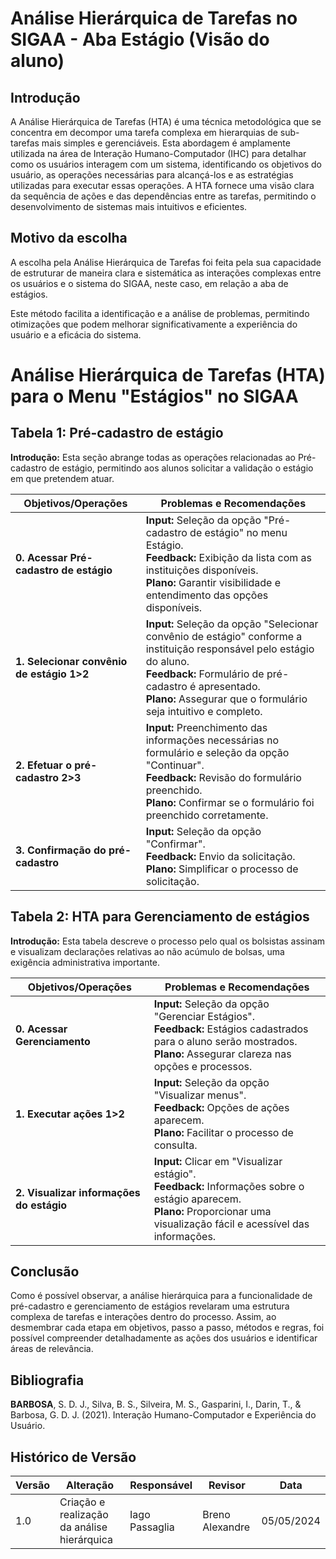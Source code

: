 # Análise Hierárquica de Tarefas no SIGAA - Aba Estágio (Visão do aluno)

## Introdução

A Análise Hierárquica de Tarefas (HTA) é uma técnica metodológica que se concentra em decompor uma tarefa complexa em hierarquias de sub-tarefas mais simples e gerenciáveis. Esta abordagem é amplamente utilizada na área de Interação Humano-Computador (IHC) para detalhar como os usuários interagem com um sistema, identificando os objetivos do usuário, as operações necessárias para alcançá-los e as estratégias utilizadas para executar essas operações. A HTA fornece uma visão clara da sequência de ações e das dependências entre as tarefas, permitindo o desenvolvimento de sistemas mais intuitivos e eficientes.

## Motivo da escolha

A escolha pela Análise Hierárquica de Tarefas foi feita pela sua capacidade de estruturar de maneira clara e sistemática as interações complexas entre os usuários e o sistema do SIGAA, neste caso, em relação a aba de estágios.

Este método facilita a identificação e a análise de problemas, permitindo otimizações que podem melhorar significativamente a experiência do usuário e a eficácia do sistema.

# Análise Hierárquica de Tarefas (HTA) para o Menu "Estágios" no SIGAA

## Tabela 1: Pré-cadastro de estágio
**Introdução:** Esta seção abrange todas as operações relacionadas ao Pré-cadastro de estágio, permitindo aos alunos solicitar a validação o estágio em que pretendem atuar.

| Objetivos/Operações | Problemas e Recomendações |
|---------------------|----------------------------|
| **0. Acessar Pré-cadastro de estágio** | **Input:** Seleção da opção "Pré-cadastro de estágio" no menu Estágio.<br>**Feedback:** Exibição da lista com as instituições disponíveis.<br>**Plano:** Garantir visibilidade e entendimento das opções disponíveis. |
| **1. Selecionar convênio de estágio 1>2** | **Input:** Seleção da opção "Selecionar convênio de estágio" conforme a instituição responsável pelo estágio do aluno.<br>**Feedback:** Formulário de pré-cadastro é apresentado.<br>**Plano:** Assegurar que o formulário seja intuitivo e completo. |
| **2. Efetuar o pré-cadastro 2>3** | **Input:** Preenchimento das informações necessárias no formulário e seleção da opção "Continuar".<br>**Feedback:** Revisão do formulário preenchido.<br>**Plano:** Confirmar se o formulário foi preenchido corretamente. |
| **3. Confirmação do pré-cadastro** | **Input:** Seleção da opção "Confirmar".<br>**Feedback:** Envio da solicitação.<br>**Plano:** Simplificar o processo de solicitação. |

## Tabela 2: HTA para Gerenciamento de estágios
**Introdução:** Esta tabela descreve o processo pelo qual os bolsistas assinam e visualizam declarações relativas ao não acúmulo de bolsas, uma exigência administrativa importante.

| Objetivos/Operações | Problemas e Recomendações |
|---------------------|----------------------------|
| **0. Acessar Gerenciamento** | **Input:** Seleção da opção "Gerenciar Estágios".<br>**Feedback:** Estágios cadastrados para o aluno serão mostrados.<br>**Plano:** Assegurar clareza nas opções e processos. |
| **1. Executar ações 1>2** | **Input:** Seleção da opção "Visualizar menus".<br>**Feedback:** Opções de ações aparecem.<br>**Plano:** Facilitar o processo de consulta. |
| **2. Visualizar informações do estágio** | **Input:** Clicar em "Visualizar estágio".<br>**Feedback:** Informações sobre o estágio aparecem.<br>**Plano:** Proporcionar uma visualização fácil e acessível das informações. |

## Conclusão
Como é possível observar, a análise hierárquica para a funcionalidade de pré-cadastro e gerenciamento de estágios revelaram uma estrutura complexa de tarefas e interações dentro do processo. Assim, ao desmembrar cada etapa em objetivos, passo a passo, métodos e regras, foi possível compreender detalhadamente as ações dos usuários e identificar áreas de relevância.

## Bibliografia
**BARBOSA**, S. D. J., Silva, B. S., Silveira, M. S., Gasparini, I., Darin, T., & Barbosa, G. D. J. (2021). Interação Humano-Computador e Experiência do Usuário.

## Histórico de Versão
| Versão | Alteração                                   | Responsável    | Revisor         | Data       |
| ------ | ------------------------------------------- | -------------- | --------------- | ---------- |
| 1.0    | Criação e realização da análise hierárquica | Iago Passaglia | Breno Alexandre | 05/05/2024 |


